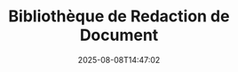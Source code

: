 ---
############################# Static ############################
layout: "family"
date:  2025-08-08T14:47:02
draft: false

product: "Redaction"
product_tag: "redaction"

lang: fr

############################# Head ############################
head_title: "Solution de Redaction de Document. Éditez ou supprimez toute donnée sensible."
head_description: "Supprimez, censurez ou masquez du texte, des images ou des métadonnées dans des fichiers PDF, des documents Word, des tableaux Excel, des présentations PowerPoint, des images, et plus encore. Utilisez notre bibliothèque dans vos applications .NET, Java, Python ou basées sur le cloud."

############################# Header ############################
title: "Bibliothèque de Redaction de Document"
description:  |
  Masquez ou supprimez des informations privées provenant de divers types de fichiers.

  Modifiez du texte ou des images pour éliminer le contenu sensible.

  Gérez les métadonnées des fichiers grâce à nos fonctionnalités avancées.

############################# Supported Platforms ###############################
supported_platforms:
  enable: true
  head_title: "Choisissez Votre Plateforme"
  title: "Indépendance de Plateforme"
  description: "La bibliothèque GroupDocs.Redaction prend en charge les systèmes d'exploitation et cadres suivants :"
  details_link_title: "En savoir plus"

  items:
    # items loop
    - title: ".NET"
      description: GroupDocs.Redaction .NET 
      color: "blue"
      tag: "net"
      link: "/redaction/net/"
      features_link: "https://docs.groupdocs.com/redaction/net/system-requirements/"
      features:
          # features loop
          - rows: "2"
            content: |
                    .NET Framework 4.6.2 or higher <br> .NET Core 3.1 or higher
      
          # features loop
          - rows: "4"
            content: |
                    Windows <br> Linux <br> Mac OS <br> Microsoft Azure
      
          # features loop
          - rows: "3"
            content: |
                    Microsoft Visual Studio <br> JetBrains Rider <br> Microsoft Visual Code
      
          # features loop
          - rows: "1"
            content: |
                    30+ file formats
      

    # items loop
    - title: "Java"
      description: GroupDocs.Redaction Java
      color: "red"
      tag: "java"
      link: "/redaction/java/"
      features_link: "https://docs.groupdocs.com/redaction/java/system-requirements/"
      features:
          # features loop
          - rows: "2"
            content: |
                    Java 8 or higher <br> Kotlin
      
          # features loop
          - rows: "4"
            content: |
                    Windows <br> Linux <br> Mac OS
      
          # features loop
          - rows: "3"
            content: |
                    IntelliJ IDEA <br> Eclipse <br> NetBeans
      
          # features loop
          - rows: "1"
            content: |
                    30+ file formats

    # items loop
    - title: "Python"
      description: GroupDocs.Redaction Python
      color: "yellow"
      tag: "python-net"
      link: "/redaction/python-net/"
      features_link: "https://docs.groupdocs.com/redaction/python-net/system-requirements/"
      features:
          # features loop
          - rows: "2"
            content: |
                    Python 3.9+ and .Net 6+
      
          # features loop
          - rows: "4"
            content: |
                    Windows <br> Linux <br> Mac OS
      
          # features loop
          - rows: "3"
            content: |
                    IDLE <br> PyCharm <br> Visual Studio Code
      
          # features loop
          - rows: "1"
            content: |
                    30+ file formats

############################# Features ###############################
features:
  enable: true
  title: "GroupDocs.Redaction en un coup d'œil"
  description: "Une solution pour gérer le contenu dans des fichiers PDF, des documents Office, des images et d'autres fichiers commerciaux."

  items:
    # items loop
    - icon: "text"
      title: "Supprimer ou Éditer du Texte"
      content: "Trouvez et censurez du texte sensible dans vos documents."

    # items loop
    - icon: "image"
      title: "Censurer des Images"
      content: "Masquez facilement des zones d'images dans vos fichiers."

    # items loop
    - icon: "template"
      title: "Gérer les Métadonnées"
      content: "Supprimez ou remplacez des métadonnées telles que l'auteur dans les documents Word ou les données EXIF dans les images."

    # items loop
    - icon: "pdf"
      title: "Fonctionnalités Avancées"
      content: "Recherchez des données à censurer à l'aide d'expressions régulières ou d'intégration AI."

############################# Code samples ############################
code_samples:
  enable: true
  title: "Exemples de Code GroupDocs.Redaction"
  description: "Cas typiques d'opérations de censure GroupDocs.Redaction."
  items:
    # code sample loop
    - title: "Comment Censurer du Texte dans des Documents PDF"
      content: |
       GroupDocs.Redaction est la meilleure solution pour censurer du texte dans vos documents en quelques étapes.
      samples:
        - language: "C#"
          color: "blue"
          content: |
            ```csharp {style=abap}   
            // Passez le chemin du fichier à censurer à une instance de Redactor
            using (Redactor redactor  = new Redactor("source.pdf"))
            {
                // Fournissez des options de censure
                var redaction = new ExactPhraseRedaction("Sensitive data", new ReplacementOptions("[hidden]"));

                // Censurez et sauvegardez le résultat
                redactor.Apply(redaction);

                var outputFile = redactor.Save();
            }   
            ```
        - language: "Java"
          color: "red"
          content: |
            ```java {style=abap}   
            // Passez le chemin du fichier à censurer à une instance de Redactor
            final Redactor redactor  = new Redactor("source.pdf");

            try 
            {
                // Fournissez des options de censure
                ExactPhraseRedaction redaction = new ExactPhraseRedaction("Sensitive data", new ReplacementOptions("[hidden]"));

                // Censurez et sauvegardez le résultat
                redactor.apply(redaction);
                redactor.save();
            }
            finally { redactor.close(); } 
            ```
        - language: "Python"
          color: "yellow"
          content: |
            ```python {style=abap}
            import groupdocs.redaction as gr
            import groupdocs.redaction.options as gro
            import groupdocs.redaction.redactions as grr

            def run():

                # Passez le chemin du fichier à censurer à une instance de Redactor
                with gr.Redactor("source.pdf") as redactor:

                    # Fournissez des options de censure
                    repl_opt = grr.ReplacementOptions("[hidden]")
                    ex_red = grr.ExactPhraseRedaction("Sensitive data", repl_opt)

                    # Censurez et sauvegardez le résultat
                    result = redactor.apply(ex_red)
        
                    so = gro.SaveOptions()
                    so.add_suffix = True
                    so.rasterize_to_pdf = False
                    result_path = redactor.save(so)
            ```

############################# Supported Formats ###############################
formats:
  enable: true
  title: "30+ Formats de Fichiers Pris en Charge"
  description: "GroupDocs.Redaction prend en charge des opérations de censure sur tous les formats de fichiers commerciaux largement utilisés."

############################# Metrics ###############################
metrics:
  enable: true
  title: "GroupDocs.Redaction Réalisations"
  description: "Découvrez les Métriques Clés qui Soulignent le Succès de Notre Bibliothèque"

  items:
    # items loop
    - number: "40+"
      title: "Formats Pris en Charge"
      content: "GroupDocs.Redaction prend en charge des opérations avec plus de 30 formats de fichiers largement utilisés."

    # items loop
    - number: "440k"
      title: "Téléchargements NuGet"
      content: "GroupDocs.Redaction pour .NET a été téléchargé plus de 440 000 fois sur NuGet."

    # items loop
    - number: "12k"
      title: "Téléchargements Maven"
      content: "GroupDocs.Redaction a plus de 12 000 téléchargements sur Maven, offrant des fonctionnalités de censure Java puissantes."

    # items loop
    - number: "140+"
      title: "Clients Satisfaits"
      content: "Des entreprises mondiales et des développeurs individuels font confiance aux produits de GroupDocs pour construire des solutions innovantes."


############################# Customers ###############################
customers:
  enable: true
  title: "Nos Clients Satisfaits"
  description: "Les bibliothèques GroupDocs sont approuvées par des marques mondialement reconnues et respectées."

  items:
    # items loop
    - title: "BenQ Corporation"
      logo: "benq"
      
    # items loop
    - title: "Nasdaq Stock Market"
      logo: "nasdaq"
      
    # items loop
    - title: "AT&T Inc."
      logo: "att"
      
    # items loop
    - title: "Customer logo AstraZeneca"
      logo: "astrazeneca"
      
    # items loop
    - title: "Central Bank of Argentina"
      logo: "argentinacentralbank"
      
    # items loop
    - title: "Roche Holding AG"
      logo: "roche"
      
    # items loop
    - title: "Capita"
      logo: "capita"
      
    # items loop
    - title: "Axa S.A."
      logo: "axa"
      
    # items loop
    - title: "Instructure Inc."
      logo: "instructure"
      
    # items loop
    - title: "Wipro"
      logo: "wipro"


############################# Actions ###############################
actions:
  enable: true
  title: "Prêt à Commencer?"
  description: "Essayez gratuitement les fonctionnalités de GroupDocs.Redaction sur votre plateforme."

  items:
    # items loop
    - title: ".NET"
      color: "blue"
      link: "/redaction/net/"

    # items loop
    - title: "Java"
      color: "red"
      link: "/redaction/java/"

    # items loop
    - title: "Node.js"
      color: "yellow"
      link: "/redaction/python-net/"   

############################# FAQ ###############################
faq:
  enable: true
  title: "Questions Fréquemment Posées"
  description: "Réponses aux questions les plus fréquemment posées."

  items:
    # items loop
    - question: "La bibliothèque GroupDocs.Redaction nécessite-t-elle un logiciel tiers pour manipuler des documents?"
      answer: "GroupDocs.Redaction ne nécessite aucun logiciel externe tel qu'Adobe Acrobat, Microsoft Office ou autres."

    # items loop
    - question: "Puis-je essayer la bibliothèque GroupDocs.Redaction avant d'acheter?"
      answer: "Oui, vous pouvez essayer GroupDocs.Redaction sans acheter de licence. Il fonctionne en mode essai, ce qui ajoute des badges d'essai et limite la sortie aux 3 premières pages. Pour tester sans restrictions, demandez une licence temporaire de 30 jours. Pour plus de détails, [voir](https://purchase.groupdocs.com/temporary-license/)."

    # items loop
    - question: "Quelles options de licence sont disponibles?"
      answer: "Nous offrons plusieurs types de licences en fonction de vos besoins en développement et distribution. Celles-ci incluent des licences basées sur les développeurs, les sites et les licences mesurées selon l'utilisation. En savoir plus [ici](https://purchase.groupdocs.com/pricing/redaction/net/)."

############################# Cloud Links ###############################
cloud_links:
  enable: true
  title: "GroupDocs.Redaction APIs Low-Code"
  description: "Intégrez la censure de documents dans n'importe quelle application en utilisant notre API REST basée sur le cloud."
  
  items:
    # items loop
    - title: "GroupDocs.Redaction Cloud for cURL"
      content: "Utilisez des commandes cURL avec notre API Cloud REST pour censurer des documents dans une large gamme de formats de fichiers pris en charge."
      icon: "groupdocs_redaction-for-curl"
      link: "https://products.groupdocs.cloud/redaction/curl"

    # items loop
    - title: "GroupDocs.Redaction Cloud for .NET"
      content: "Extrayez des images, du texte et des métadonnées ou censurez des documents en utilisant des modèles dans des applications Microsoft .NET."
      icon: "groupdocs_redaction-for-net"
      link: "https://products.groupdocs.cloud/redaction/net"

    # items loop
    - title: "GroupDocs.Redaction Cloud for Java"
      content: "SDK Java pour censurer des documents et extraire des données dans vos applications basées sur Java."
      icon: "groupdocs_redaction-for-java"
      link: "https://products.groupdocs.cloud/redaction/java"

############################# App links ###############################
app_links:
  enable: true
  title: "GroupDocs.Redaction Applications Sans Code"
  description: "Une application web qui vous permet de censurer plus de 30 formats de fichiers populaires directement dans votre navigateur."

  items:
    # items loop
    - title: "GroupDocs.Redaction Total"
      content: "Outil en ligne gratuit pour censurer Word, Excel, PowerPoint, PDF et plus de 30 autres types de fichiers."
      icon: "groupdocs_redaction-app"
      link: "https://products.groupdocs.app/redaction/total"

    # items loop
    - title: "GroupDocs.Redaction DOCX"
      content: "Censurez des documents Word dans votre navigateur et extrayez des images, du texte ou des métadonnées."
      icon: "groupdocs_words-app"
      link: "https://products.groupdocs.app/redaction/docx"

    # items loop
    - title: "GroupDocs.Redaction PDF"
      content: "Outil de censure PDF gratuit qui fonctionne sur n'importe quel appareil ou plateforme sans limitations."
      icon: "groupdocs_pdf-app"
      link: "https://products.groupdocs.app/redaction/pdf"


      


---